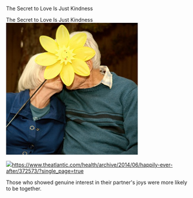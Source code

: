 The Secret to Love Is Just Kindness

The Secret to Love Is Just Kindness
![](../_resources/d0f94daaade078946f54ffcfde9ec072.png)

![](../_resources/7517b018227afdc4d1377e7756e4d4f3.png)https://www.theatlantic.com/health/archive/2014/06/happily-ever-after/372573/?single_page=true

Those who showed genuine interest in their partner's joys were more likely to be together.
